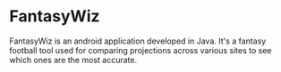 # FantasyWiz
FantasyWiz is an android application developed in Java. It's a fantasy football tool used for comparing projections across various sites to see which ones are the most accurate.
